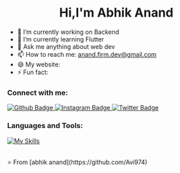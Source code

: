  <h1 align="center">Hi,I'm Abhik Anand</h1>

- 🔭 I’m currently working on Backend
- 🌱 I’m currently learning Flutter
- 💬 Ask me anything about web dev 
- 📫 How to reach me: anand.firm.dev@gmail.com
- 😄 My website: 
- ⚡ Fun fact: 
  
### Connect with me:
<div id="badges">
  <a href="https://github.com/Avi974">
    <img src="https://img.shields.io/badge/Github-white?style=for-the-badge&logo=Github&logoColor=black" alt="Github Badge"/>
  </a>
<!--   <a href="">
    <img src="https://img.shields.io/badge/YouTube-red?style=for-the-badge&logo=youtube&logoColor=white" alt="Youtube Badge"/>
  </a> -->
   <a href="https://www.instagram.com/avixoxo_7">
    <img src="https://img.shields.io/badge/Instagram-purple?style=for-the-badge&logo=instagram&logoColor=white" alt="Instagram Badge"/>
  </a>
<!--    <a href="">
    <img src="https://img.shields.io/badge/Facebook-blue?style=for-the-badge&logo=facebook&logoColor=white" alt="Facebook Badge"/>
  </a> -->
   <a href="https://x.com/Abhik0811281850">
    <img src="https://img.shields.io/badge/Twitter-blue?style=for-the-badge&logo=twitter&logoColor=white" alt="Twitter Badge"/>
  </a>
</div>

### Languages and Tools:
[![My Skills](https://skillicons.dev/icons?i=flutter,dart,unity,github,git,html,javascript,xd&perline=5)](https://skillicons.dev)


<br>
⭐️ From [abhik anand](https://github.com/Avi974)
